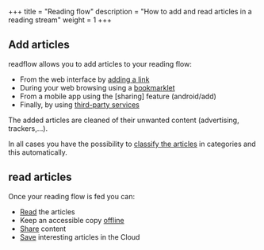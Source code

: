 +++
title = "Reading flow"
description = "How to add and read articles in a reading stream"
weight = 1
+++

## Add articles

readflow allows you to add articles to your reading flow:

- From the web interface by [adding a link](add)
- During your web browsing using a [bookmarklet](bookmarklet)
- From a mobile app using the [sharing] feature (android/add)
- Finally, by using [third-party services](../third-party)

The added articles are cleaned of their unwanted content (advertising, trackers,...).

In all cases you have the possibility to [classify the articles](organize) in categories and this automatically.

## read articles

Once your reading flow is fed you can:

- [Read](read) the articles
- Keep an accessible copy [offline](offline)
- [Share](android/share) content
- [Save](../third-party/archive) interesting articles in the Cloud
